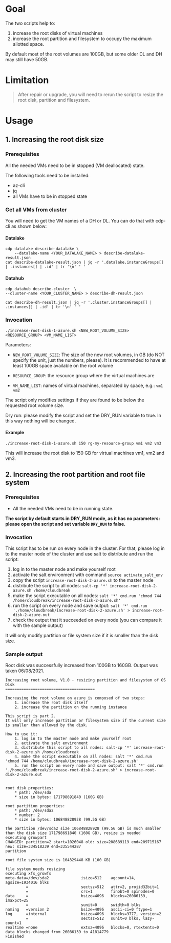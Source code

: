 # Goal

The two scripts help to:
1. increase the root disks of virtual machines
2. increase the root partition and filesystem to occupy the maximum allotted space.

By default most of the root volumes are 100GB, but some older DL and DH may still have 50GB.

# Limitation

> After repair or upgrade, you will need to rerun the script to resize the root disk, partition and filesystem.

# Usage

## 1. Increasing the root disk size

### Prerequisites

All the needed VMs need to be in stopped (VM deallocated) state.

The following tools need to be installed:
* az-cli
* jq
* all VMs have to be in stopped state

### Get all VMs from cluster
You will need to get the VM names of a DH or DL. You can do that with cdp-cli as shown below:

#### Datalake


```
cdp datalake describe-datalake \
    --datalake-name <YOUR_DATALAKE_NAME> > describe-datalake-result.json
cat describe-datalake-result.json | jq -r '.datalake.instanceGroups[] | .instances[] | .id' | tr '\n' ' ' 
```

#### Datahub

```
cdp datahub describe-cluster  \
--cluster-name <YOUR_CLUSTER_NAME> > describe-dh-result.json

cat describe-dh-result.json | jq -r '.cluster.instanceGroups[] | .instances[] | .id' | tr '\n' ' '
```

### Invocation

```./increase-root-disk-1-azure.sh <NEW_ROOT_VOLUME_SIZE> <RESOURCE_GROUP> <VM_NAME_LIST>```

Parameters:
* ```NEW_ROOT_VOLUME_SIZE```: The size of the new root volumes, in GB (do NOT specify the unit, just the numbers, please). It is recommended to have at least 100GB space available on the root volume
  
* ```RESOURCE_GROUP```: the resource group where the virtual machines are
* ```VM_NAME_LIST```: names of virtual machines, separated by space, e.g.: ```vm1 vm2```

The script only modifies settings if they are found to be below the requested root volume size.

Dry run: please modify the script and set the DRY_RUN variable to true. In this way nothing will be changed.

#### Example

```./increase-root-disk-1-azure.sh 150 rg-my-resource-group vm1 vm2 vm3```

This will increase the root disk to 150 GB for virtual machines vm1, vm2 and vm3.

## 2. Increasing the root partition and root file system

### Prerequisites

* All the needed VMs need to be in running state.

**The script by default starts in DRY_RUN mode, as it has no parameters: please open the script and set variable ```DRY_RUN``` to false.**

### Invocation

This script has to be run on every node in the cluster. For that, please log in to the master node of the cluster and use salt to distribute and run the script:

1. log in to the master node and make yourself root
2. activate the salt environment with command ```source activate_salt_env```
3. copy the script ```increase-root-disk-2-azure.sh``` to the master node
4. distribute the script to all nodes: ```salt-cp '*' increase-root-disk-2-azure.sh /home/cloudbreak```
5. make the script executable on all nodes: ```salt '*' cmd.run 'chmod 744 /home/cloudbreak/increase-root-disk-2-azure.sh'```
6. run the script on every node and save output: ```salt '*' cmd.run './home/cloudbreak/increase-root-disk-2-azure.sh' > increase-root-disk-2-azure.out```
7. check the output that it succeeded on every node (you can compare it with the sample output)

It will only modify partition or file system size if it is smaller than the disk size.

### Sample output
Root disk was successfully increased from 100GB to 160GB.
Output was taken 06/08/2021.

    Increasing root volume, V1.0 - resizing partition and filesystem of OS Disk
    =======================================
    
    Increasing the root volume on azure is composed of two steps:
        1. increase the root disk itself
        2. increase the partition on the running instance
    
    This script is part 2.
    It will only increase partition or filesystem size if the current size is smaller than allowed by the disk.
    
    How to use it:
        1. log in to the master node and make yourself root
        2. activate the salt environment
        3. distribute this script to all nodes: salt-cp '*' increase-root-disk-2-azure.sh /home/cloudbreak
        4. make the script executable on all nodes: salt '*' cmd.run 'chmod 744 /home/cloudbreak/increase-root-disk-2-azure.sh'
        5. run the script on every node and save output: salt '*' cmd.run './home/cloudbreak/increase-root-disk-2-azure.sh' > increase-root-disk-2-azure.out
    
    
    root disk properties: 
        * path: /dev/sda 
        * size in bytes: 171798691840 (160G GB)
    
    root partition properties: 
        * path: /dev/sda2
        * number: 2
        * size in bytes: 106848828928 (99.5G GB)
    
    The partition /dev/sda2 size 106848828928 (99.5G GB) is much smaller than the disk size 171798691840 (160G GB), resize is needed
    executing growpart
    CHANGED: partition=2 start=1026048 old: size=208689119 end=209715167 new: size=334518239 end=335544287
    partition
    
    root file system size is 104329448 KB (100 GB)
    
    file system needs resizing
    executing xfs_growfs
    meta-data=/dev/sda2              isize=512    agcount=14, agsize=1934016 blks
             =                       sectsz=512   attr=2, projid32bit=1
             =                       crc=1        finobt=0 spinodes=0
    data     =                       bsize=4096   blocks=26086139, imaxpct=25
             =                       sunit=0      swidth=0 blks
    naming   =version 2              bsize=4096   ascii-ci=0 ftype=1
    log      =internal               bsize=4096   blocks=3777, version=2
             =                       sectsz=512   sunit=0 blks, lazy-count=1
    realtime =none                   extsz=4096   blocks=0, rtextents=0
    data blocks changed from 26086139 to 41814779
    Finished
